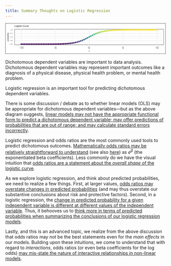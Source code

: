 ```yaml
---
title: Summary Thoughts on Logistic Regression
---
```


![](logistic.png)

Dichotomous dependent variables are important to data analysis. Dichotomous dependent variables may represent important outcomes like a diagnosis of a physical disease, physical health problem, or mental health problem. 

Logistic regression is an important tool for predicting dichotomous dependent variables. 

There is some discussion / debate as to whether linear models (OLS) may be appropriate for dichotomous dependent variables—but as the above diagram suggests, [linear models may not have the appropriate functional form to predict a dichotomous dependent variable; may offer predictions of probabilities that are out of range; and may calculate standard errors incorrectly](https://agrogan1.github.io/newstuff/categorical/LPM-and-logistic/LPM-and-logistic.html).

Logistic regression and odds ratios are the most commonly used tools to predict dichotomous outcomes. [Mathematically odds ratios may be relatively straightforward to understand](https://agrogan1.github.io/newstuff/categorical/logistic-regression-equation/logistic-regression-equation.html) (see also [here](https://agrogan.shinyapps.io/exploring_logistic_regression/#section-visualize-a-logistic-regression)) as $e^\beta$ (the exponentiated beta coefficients). Less commonly do we have the visual intuition that [odds ratios are a statement about the *overall shape* of the logistic curve](https://agrogan.shinyapps.io/exploring_logistic_regression/#section-visualize-a-logistic-regression).

As we explore logistic regression, and think about predicted probabilities, we need to realize a few things. First, at larger values, [odds ratios may overstate changes in predicted probabilities](https://agrogan1.github.io/newstuff/categorical/risks-and-odds/risks-and-odds.html) (and may thus overstate our substantive conclusions about risk and protective factors). Second, in a logistic regression, the [change in predicted probability for a given independent variable is different at different values of the independent variable](https://agrogan1.github.io/newstuff/categorical/logistic-regression-and-predicted-probabilities/logistic-regression-and-predicted-probabilities.pdf). Thus, it behooves us to [think more in terms of predicted probabilities when summarizing the conclusions of our logistic regression models](https://agrogan1.github.io/newstuff/categorical/predict-and-margins/predict-and-margins.html). 

Lastly, and this is an advanced topic, we realize from the above discussion that odds ratios may not be the best statements even for the *main effects* in our models. Building upon these intuitions, we come to understand that with regard to *interactions*, odds ratios (or even beta coefficients for the log odds) [may mis-state the nature of interactive relationships in non-linear models](https://agrogan1.github.io/newstuff/categorical/logistic-interactions-2/logistic-interactions-2.html).
